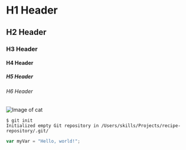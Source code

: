 # H1 Header
## H2 Header
### H3 Header
#### H4 Header
##### H5 Header
###### H6 Header

![Image of cat](https://octodex.github.com/images/yaktocat.png)

```
$ git init
Initialized empty Git repository in /Users/skills/Projects/recipe-repository/.git/
```

``` javascript
var myVar = "Hello, world!";
```
